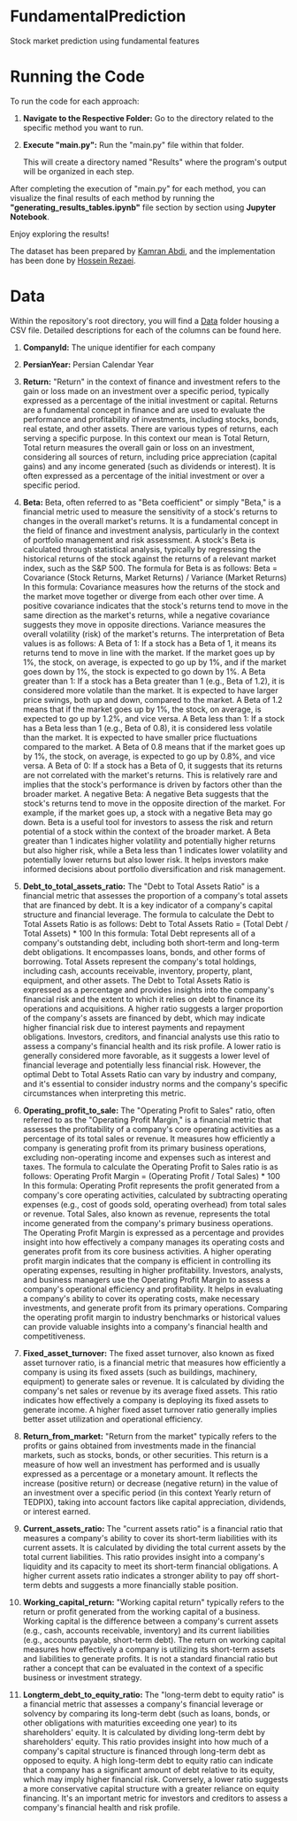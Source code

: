 # FundamentalPrediction
Stock market prediction using fundamental features

# Running the Code

To run the code for each approach:

1. **Navigate to the Respective Folder:** Go to the directory related to the specific method you want to run.

2. **Execute "main.py":** Run the "main.py" file within that folder.

   This will create a directory named "Results" where the program's output will be organized in each step.

After completing the execution of "main.py" for each method, you can visualize the final results of each method by running the **"generating_results_tables.ipynb"** file section by section using **Jupyter Notebook**.

Enjoy exploring the results!

The dataset has been prepared by [Kamran Abdi](https://github.com/Rayan1392), and the implementation has been done by [Hossein Rezaei](https://github.com/HosseinRezaei951). 

# Data

Within the repository's root directory, you will find a [Data](https://github.com/ComputationIASBS/FundamentalPrediction/tree/main/Data) folder housing a CSV file. Detailed descriptions for each of the columns can be found here.

1. **CompanyId:** The unique identifier for each company
2. **PersianYear:** Persian Calendar Year
3. **Return:**  "Return" in the context of finance and investment refers to the gain or loss made on an investment over a specific period, typically expressed as a percentage of the initial investment or capital. Returns are a fundamental concept in finance and are used to evaluate the performance and profitability of investments, including stocks, bonds, real estate, and other assets. There are various types of returns, each serving a specific purpose. In this context our mean is Total Return, Total return measures the overall gain or loss on an investment, considering all sources of return, including price appreciation (capital gains) and any income generated (such as dividends or interest). It is often expressed as a percentage of the initial investment or over a specific period.
4. **Beta:** Beta, often referred to as "Beta coefficient" or simply "Beta," is a financial metric used to measure the sensitivity of a stock's returns to changes in the overall market's returns. It is a fundamental concept in the field of finance and investment analysis, particularly in the context of portfolio management and risk assessment. A stock's Beta is calculated through statistical analysis, typically by regressing the historical returns of the stock against the returns of a relevant market index, such as the S&P 500. The formula for Beta is as follows: Beta = Covariance (Stock Returns, Market Returns) / Variance (Market Returns) In this formula: Covariance measures how the returns of the stock and the market move together or diverge from each other over time. A positive covariance indicates that the stock's returns tend to move in the same direction as the market's returns, while a negative covariance suggests they move in opposite directions. Variance measures the overall volatility (risk) of the market's returns. The interpretation of Beta values is as follows: A Beta of 1: If a stock has a Beta of 1, it means its returns tend to move in line with the market. If the market goes up by 1%, the stock, on average, is expected to go up by 1%, and if the market goes down by 1%, the stock is expected to go down by 1%. A Beta greater than 1: If a stock has a Beta greater than 1 (e.g., Beta of 1.2), it is considered more volatile than the market. It is expected to have larger price swings, both up and down, compared to the market. A Beta of 1.2 means that if the market goes up by 1%, the stock, on average, is expected to go up by 1.2%, and vice versa. A Beta less than 1: If a stock has a Beta less than 1 (e.g., Beta of 0.8), it is considered less volatile than the market. It is expected to have smaller price fluctuations compared to the market. A Beta of 0.8 means that if the market goes up by 1%, the stock, on average, is expected to go up by 0.8%, and vice versa. A Beta of 0: If a stock has a Beta of 0, it suggests that its returns are not correlated with the market's returns. This is relatively rare and implies that the stock's performance is driven by factors other than the broader market. A negative Beta: A negative Beta suggests that the stock's returns tend to move in the opposite direction of the market. For example, if the market goes up, a stock with a negative Beta may go down. Beta is a useful tool for investors to assess the risk and return potential of a stock within the context of the broader market. A Beta greater than 1 indicates higher volatility and potentially higher returns but also higher risk, while a Beta less than 1 indicates lower volatility and potentially lower returns but also lower risk. It helps investors make informed decisions about portfolio diversification and risk management.

5. **Debt_to_total_assets_ratio:** The "Debt to Total Assets Ratio" is a financial metric that assesses the proportion of a company's total assets that are financed by debt. It is a key indicator of a company's capital structure and financial leverage. The formula to calculate the Debt to Total Assets Ratio is as follows: Debt to Total Assets Ratio = (Total Debt / Total Assets) * 100 In this formula: Total Debt represents all of a company's outstanding debt, including both short-term and long-term debt obligations. It encompasses loans, bonds, and other forms of borrowing. Total Assets represent the company's total holdings, including cash, accounts receivable, inventory, property, plant, equipment, and other assets. The Debt to Total Assets Ratio is expressed as a percentage and provides insights into the company's financial risk and the extent to which it relies on debt to finance its operations and acquisitions. A higher ratio suggests a larger proportion of the company's assets are financed by debt, which may indicate higher financial risk due to interest payments and repayment obligations. Investors, creditors, and financial analysts use this ratio to assess a company's financial health and its risk profile. A lower ratio is generally considered more favorable, as it suggests a lower level of financial leverage and potentially less financial risk. However, the optimal Debt to Total Assets Ratio can vary by industry and company, and it's essential to consider industry norms and the company's specific circumstances when interpreting this metric.

6. **Operating_profit_to_sale:** The "Operating Profit to Sales" ratio, often referred to as the "Operating Profit Margin," is a financial metric that assesses the profitability of a company's core operating activities as a percentage of its total sales or revenue. It measures how efficiently a company is generating profit from its primary business operations, excluding non-operating income and expenses such as interest and taxes. The formula to calculate the Operating Profit to Sales ratio is as follows: Operating Profit Margin = (Operating Profit / Total Sales) * 100
In this formula: Operating Profit represents the profit generated from a company's core operating activities, calculated by subtracting operating expenses (e.g., cost of goods sold, operating overhead) from total sales or revenue. Total Sales, also known as revenue, represents the total income generated from the company's primary business operations. The Operating Profit Margin is expressed as a percentage and provides insight into how effectively a company manages its operating costs and generates profit from its core business activities. A higher operating profit margin indicates that the company is efficient in controlling its operating expenses, resulting in higher profitability. Investors, analysts, and business managers use the Operating Profit Margin to assess a company's operational efficiency and profitability. It helps in evaluating a company's ability to cover its operating costs, make necessary investments, and generate profit from its primary operations. Comparing the operating profit margin to industry benchmarks or historical values can provide valuable insights into a company's financial health and competitiveness.

7. **Fixed_asset_turnover:** The fixed asset turnover, also known as fixed asset turnover ratio, is a financial metric that measures how efficiently a company is using its fixed assets (such as buildings, machinery, equipment) to generate sales or revenue. It is calculated by dividing the company's net sales or revenue by its average fixed assets. This ratio indicates how effectively a company is deploying its fixed assets to generate income. A higher fixed asset turnover ratio generally implies better asset utilization and operational efficiency.

8. **Return_from_market:** "Return from the market" typically refers to the profits or gains obtained from investments made in the financial markets, such as stocks, bonds, or other securities. This return is a measure of how well an investment has performed and is usually expressed as a percentage or a monetary amount. It reflects the increase (positive return) or decrease (negative return) in the value of an investment over a specific period (in this context Yearly return of TEDPIX), taking into account factors like capital appreciation, dividends, or interest earned.

9. **Current_assets_ratio:** The "current assets ratio" is a financial ratio that measures a company's ability to cover its short-term liabilities with its current assets. It is calculated by dividing the total current assets by the total current liabilities. This ratio provides insight into a company's liquidity and its capacity to meet its short-term financial obligations. A higher current assets ratio indicates a stronger ability to pay off short-term debts and suggests a more financially stable position.

10. **Working_capital_return:** "Working capital return" typically refers to the return or profit generated from the working capital of a business. Working capital is the difference between a company's current assets (e.g., cash, accounts receivable, inventory) and its current liabilities (e.g., accounts payable, short-term debt). The return on working capital measures how effectively a company is utilizing its short-term assets and liabilities to generate profits. It is not a standard financial ratio but rather a concept that can be evaluated in the context of a specific business or investment strategy.

11. **Longterm_debt_to_equity_ratio:** The "long-term debt to equity ratio" is a financial metric that assesses a company's financial leverage or solvency by comparing its long-term debt (such as loans, bonds, or other obligations with maturities exceeding one year) to its shareholders' equity. It is calculated by dividing long-term debt by shareholders' equity.
This ratio provides insight into how much of a company's capital structure is financed through long-term debt as opposed to equity. A high long-term debt to equity ratio can indicate that a company has a significant amount of debt relative to its equity, which may imply higher financial risk. Conversely, a lower ratio suggests a more conservative capital structure with a greater reliance on equity financing. It's an important metric for investors and creditors to assess a company's financial health and risk profile.